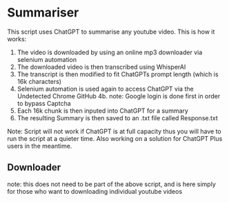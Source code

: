 # Summariser

This script uses ChatGPT to summarise any youtube video. This is how it works:
  1. The video is downloaded by using an online mp3 downloader via selenium automation
  2. The downloaded video is then transcribed using WhisperAI
  3. The transcript is then modified to fit ChatGPTs prompt length (which is 16k characters)
  4. Selenium automation is used again to access ChatGPT via the Undetected Chrome GitHub
    4b. note: Google login is done first in order to bypass Captcha 
  4. Each 16k chunk is then inputed into ChatGPT for a summary
  5. The resulting Summary is then saved to an .txt file called Response.txt
  
  Note: Script will not work if ChatGPT is at full capacity thus you will have to run the script at a quieter time. 
  Also working on a solution for ChatGPT Plus users in the meantime. 

Downloader
------------
note: this does not need to be part of the above script, and is here simply for those who want to downloading individual youtube videos

